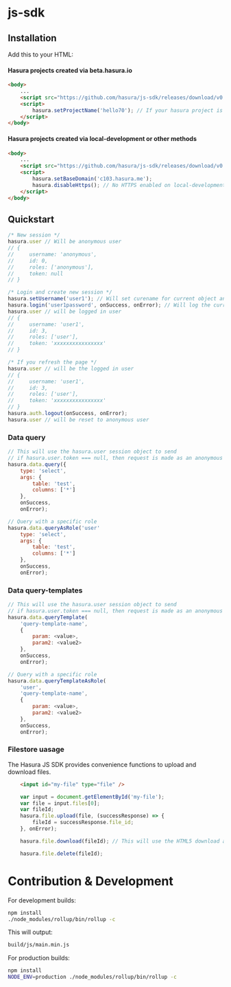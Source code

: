 # js-sdk## InstallationAdd this to your HTML:#### Hasura projects created via beta.hasura.io```html<body>    ...    <script src="https://github.com/hasura/js-sdk/releases/download/v0.1.0/hasura.min.js"></script>    <script>        hasura.setProjectName('hello70'); // If your hasura project is hello70.hasura-app.io    </script></body>```#### Hasura projects created via local-development or other methods```html<body>    ...    <script src="https://github.com/hasura/js-sdk/releases/download/v0.1.0/hasura.min.js"></script>    <script>        hasura.setBaseDomain('c103.hasura.me');        hasura.disableHttps(); // No HTTPS enabled on local-development    </script></body>```## Quickstart```javascript/* New session */hasura.user // Will be anonymous user// {//     username: 'anonymous',//     id: 0,//     roles: ['anonymous'],//     token: null// }/* Login and create new session */hasura.setUsername('user1'); // Will set curename for current object and save to localStoragehasura.login('user1password', onSuccess, onError); // Will log the current userhasura.user // will be logged in user// {//     username: 'user1',//     id: 3,//     roles: ['user'],//     token: 'xxxxxxxxxxxxxxxx'// }/* If you refresh the page */hasura.user // will be the logged in user// {//     username: 'user1',//     id: 3,//     roles: ['user'],//     token: 'xxxxxxxxxxxxxxxx'// }hasura.auth.logout(onSuccess, onError);hasura.user // will be reset to anonymous user```### Data query```javascript// This will use the hasura.user session object to send// if hasura.user.token === null, then request is made as an anonymous user (no auth token)hasura.data.query({    type: 'select',    args: {        table: 'test',        columns: ['*']    },    onSuccess,    onError);// Query with a specific rolehasura.data.queryAsRole('user'    type: 'select',    args: {        table: 'test',        columns: ['*']    },    onSuccess,    onError);```### Data query-templates```javascript// This will use the hasura.user session object to send// if hasura.user.token === null, then request is made as an anonymous user (no auth token)hasura.data.queryTemplate(    'query-template-name',    {        param: <value>,        param2: <value2>    },    onSuccess,    onError);// Query with a specific rolehasura.data.queryTemplateAsRole(    'user',    'query-template-name',    {        param: <value>,        param2: <value2>    },    onSuccess,    onError);```### Filestore uasageThe Hasura JS SDK provides convenience functions to upload and download files.```HTML    <input id="my-file" type="file" />``````javascript    var input = document.getElementById('my-file');    var file = input.files[0];    var fileId;    hasura.file.upload(file, (successResponse) => {        fileId = successResponse.file_id;    }, onError);    hasura.file.download(fileId); // This will use the HTML5 download attribute to start downloading the file    hasura.file.delete(fileId);```# Contribution & DevelopmentFor development builds:```shnpm install./node_modules/rollup/bin/rollup -c```This will output:```shbuild/js/main.min.js```For production builds:```shnpm installNODE_ENV=production ./node_modules/rollup/bin/rollup -c```
